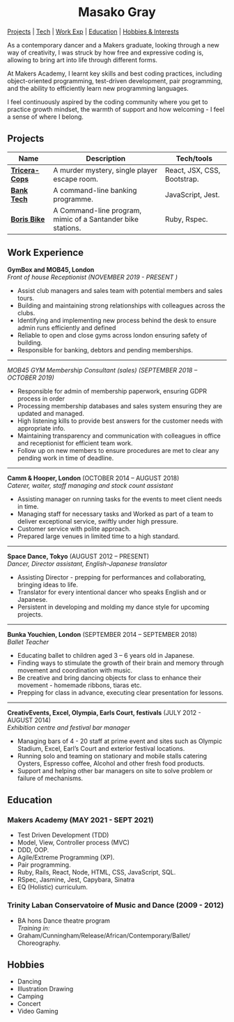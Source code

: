 <h1 align="center">
Masako Gray
</h1>

[Projects](#projects) |
[Tech](#technical-skills) |
[Work Exp](#work-experience) |
[Education](#education) |
[Hobbies & Interests](#hobbies) 

<!-- A sentence about who and what you are. Then a sentence about what you've achieved. And then a sentence about what excites you about tech.
4-5 sentences about  who you/industry you’ve come from, why you are passionate about tech or what sparked 
you to get into it and where you want to go/get into/learn etc.   -->

As a contemporary dancer and a Makers graduate, looking through a new way of creativity, I was struck by how free and expressive coding is, allowing to bring art into life through different forms. 

At Makers Academy, I learnt key skills and best coding practices, including object-oriented programming, test-driven development, pair programming, and the ability to efficiently learn new programming languages. 

I feel continuously aspired by the coding community where you get to practice growth mindset, the warmth of support and how welcoming - I feel a sense of where I belong.


## Projects

| Name                         | Description       | Tech/tools        |
| ---------------------------- | ----------------- | ----------------- |
| <a href="https://github.com/1ugia/tricera-cops">**Tricera-Cops**</a>| A murder mystery, single player escape room. | React, JSX, CSS, Bootstrap. |
| <a href="https://github.com/1ugia/bankTech">**Bank Tech** | A command-line banking programme. | JavaScript, Jest.|
| <a href="https://github.com/1ugia/Boris_bike">**Boris Bike** | A Command-line program, mimic of a Santander bike stations. | Ruby, Rspec. |

## Work Experience
**GymBox and MOB45, London** <br/>
_Front of house Receptionist (NOVEMBER 2019 - PRESENT )_
- Assist club managers and sales team with potential members and sales tours.
- Building and maintaining strong relationships with colleagues across the clubs.
- Identifying and implementing new process behind the desk to ensure admin runs efficiently and defined
- Reliable to open and close gyms across london ensuring safety of building.
- Responsible for banking, debtors and pending memberships.
-----------------------------------------------------------
_MOB45 GYM Membership Consultant (sales) (SEPTEMBER 2018 – OCTOBER 2019)_
- Responsible for admin of membership paperwork, ensuring GDPR process in order
- Processing membership databases and sales system ensuring they are updated and managed.
- High listening kills to provide best answers for the customer needs with appropriate info.
- Maintaining transparency and communication with colleagues in office and receptionist for efficient team work.
- Follow up on new members to ensure procedures are met to clear any pending work in time of deadline.
-----------------------------------------------------------

**Camm & Hooper, London** (OCTOBER  2014 – AUGUST 2018)  
_Caterer, waiter, staff managing and stock count assistant_
- Assisting manager on running tasks for the events to meet client needs in time.
- Managing staff for necessary tasks and Worked as part of a team to deliver exceptional service, swiftly under high pressure.
- Customer service with polite approach.
- Prepared large venues in limited time to a high standard.
<!-- - Any experience relevant to software development, including roles and responsibilities and results achieved in bullet point format. -->
-----------------------------------------------------------

**Space Dance, Tokyo** (AUGUST  2012 – PRESENT)  
_Dancer, Director assistant, English-Japanese translator_
- Assisting Director - prepping for performances and collaborating, bringing ideas to life.
- Translator for every intentional dancer who speaks English and or Japanese.
- Persistent in developing and molding my dance style for upcoming projects.
-----------------------------------------------------------

**Bunka Youchien, London** (SEPTEMBER  2014 – SEPTEMBER 2018)  
_Ballet Teacher_
- Educating ballet to children aged 3 – 6 years old in Japanese.
- Finding ways to stimulate the growth of their brain and memory through movement and coordination with music.
- Be creative and bring dancing objects for class to enhance their movement - homemade ribbons, tiaras etc.
- Prepping for class in advance, executing clear presentation for lessons.
-----------------------------------------------------------

**CreativEvents, Excel, Olympia, Earls Court, festivals** (JULY 2012 - AUGUST 2014)  
_Exhibition centre and festival bar manager_
- Managing bars of 4 - 20 staff at prime event and sites such as Olympic Stadium, Excel, Earl’s Court and exterior festival locations.
- Running solo and teaming on stationary and mobile stalls catering Oysters, Espresso coffee, Alcohol and other fresh food products.
- Support and helping other bar managers on site to solve problem or failure of mechanisms.

<!-- ## Skills (3 big skills)
- collaboration: 
Consider skills relevant to software development. Then consider your best skills. Pick 2-4 skills and write a short descriptive paragraph for each one. You should demonstrate how capable you are at this skill with examples.
(Using a STAR example Paragraph) Consider the questions below.

-STAR: communication, initiatives, soft or tech skills (collaboration, brainstorm and bring idea to life)
-What was the situation/task? (ST)

-How was the skill used?

-What did you do? (action)

-What was the result? -->


<!-- #### This Skill

- Experience
- Achievements
- Evidence (STAR)

#### Another Skill

Descriptive paragraph of how capable you are at this skill and, if relevant, how it has developed (again use STAR for this)

- I achieved A during my work at B (job, or otherwise)
- I contributed to the growth of X while doing Y (job, or otherwise)
- I built this, made this, broke this, fixed this, etc.
- A link to some on-line evidence (blogs, videos, articles, etc.) -->

## Education

### Makers Academy (MAY 2021 - SEPT 2021)
<!-- - Use short descriptions of what you did and a skill you used. (Similar to format from the 'Work Experience' section above)
- e.g Frequently used paring in order to problem solve efficiently, requiring teamwork and communication.
- you might also mention aspects some other skills/knowledge listed below:  -->
- Test Driven Development (TDD) 
- Model, View, Controller process (MVC)
- DDD, OOP. 
- Agile/Extreme Programming (XP).
- Pair programming.
- Ruby, Rails, React, Node, HTML, CSS, JavaScript, SQL.
- RSpec, Jasmine, Jest, Capybara, Sinatra
- EQ (Holistic) curriculum.

### Trinity Laban Conservatoire of Music and Dance (2009 - 2012)
- BA hons Dance theatre program <br/>
_Training in:_
- Graham/Cunningham/Release/African/Contemporary/Ballet/ Choreography. 

<!-- Other qualifications: -->
<!-- That in some arguable way make you a better software developer or well-rounded person -->
<!-- _GymBox_
- Fire marshal certified - 2020
- 1st aid trained certified - 10/11/2018 <br/>

_CreativEvents_
- Level 2 Food Safety certified. -->

## Hobbies
<!-- Any cool stuff that makes you a super part of a software development team -->
- Dancing
- Illustration Drawing
- Camping
- Concert
- Video Gaming